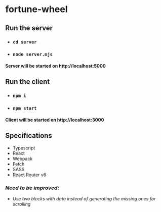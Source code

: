 # fortune-wheel

## Run the server

- ### `cd server`
- ### `node server.mjs`

#### Server will be started on http://localhost:5000

## Run the client

- ### `npm i`
- ### `npm start`

#### Client will be started on http://localhost:3000

## Specifications

- Typescript
- React
- Webpack
- Fetch
- SASS
- React Router v6

### _Need to be improved:_

- _Use two blocks with data instead of generating the missing ones for scrolling_
